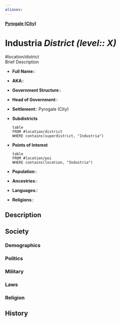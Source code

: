 ```yaml
---
aliases: 
---
```

**[Pyrogale (City)](../Pyrogale%20(City).md)**
# Industria *District (level:: X)*
#location/district  
Brief Description

- **Full Name**:: 
- **AKA**:: 
- **Government Structure**:: 
- **Head of Government**:: 

- **Settlement**:: Pyrogale (City)
- **Subdistricts**
	```dataview
	table
	FROM #location/district 
	WHERE contains(superdistrict, "Industria")
	```
- **Points of Interest**
	```dataview
	table
	FROM #location/poi 
	WHERE contains(location, "Industria")
	```

- **Population**:: 
- **Ancestries**:: 
- **Languages**:: 
- **Religions**:: 

## Description

## Society
### Demographics

### Politics

### Military

### Laws

### Religion

## History